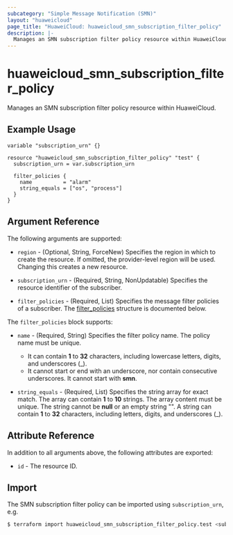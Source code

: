 ```yaml
---
subcategory: "Simple Message Notification (SMN)"
layout: "huaweicloud"
page_title: "HuaweiCloud: huaweicloud_smn_subscription_filter_policy"
description: |-
  Manages an SMN subscription filter policy resource within HuaweiCloud.
---
```


# huaweicloud_smn_subscription_filter_policy

Manages an SMN subscription filter policy resource within HuaweiCloud.

## Example Usage

```hcl
variable "subscription_urn" {}

resource "huaweicloud_smn_subscription_filter_policy" "test" {
  subscription_urn = var.subscription_urn

  filter_policies {
    name          = "alarm"
    string_equals = ["os", "process"]
  }
}
```

## Argument Reference

The following arguments are supported:

* `region` - (Optional, String, ForceNew) Specifies the region in which to create the resource.
  If omitted, the provider-level region will be used.
  Changing this creates a new resource.

* `subscription_urn` - (Required, String, NonUpdatable) Specifies the resource identifier of the subscriber.

* `filter_policies` - (Required, List) Specifies the message filter policies of a subscriber.
  The [filter_policies](#smn_subscription_filter_policies) structure is documented below.

<a name="smn_subscription_filter_policies"></a>
The `filter_policies` block supports:

* `name` - (Required, String) Specifies the filter policy name. The policy name must be unique.
  + It can contain **1** to **32** characters, including lowercase letters, digits, and underscores (_).
  + It cannot start or end with an underscore, nor contain consecutive underscores. It cannot start with **smn**.

* `string_equals` - (Required, List) Specifies the string array for exact match. The array can contain **1**
  to **10** strings. The array content must be unique. The string cannot be **null** or an empty string "".
  A string can contain **1** to **32** characters, including letters, digits, and underscores (_).

## Attribute Reference

In addition to all arguments above, the following attributes are exported:

* `id` - The resource ID.

## Import

The SMN subscription filter policy can be imported using `subscription_urn`, e.g.

```bash
$ terraform import huaweicloud_smn_subscription_filter_policy.test <subscription_urn>
```
